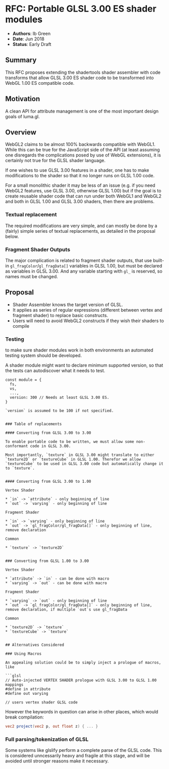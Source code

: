 # RFC: Portable GLSL 3.00 ES shader modules

* **Authors**: Ib Green
* **Date**: Jun 2018
* **Status**: Early Draft


## Summary

This RFC proposes extending the shadertools shader assembler with code transforms that allow GLSL 3.00 ES shader code to be transformed into WebGL 1.00 ES compatible code.


## Motivation

A clean API for attribute management is one of the most important design goals of luma.gl.


## Overview

WebGL2 claims to be almost 100% backwards compatible with WebGL1. While this can be true for the JavaScript side of the API (at least assuming one disregards the complications posed by use of WebGL extensions), it is certainly not true for the GLSL shader language.

If one wishes to use GLSL 3.00 features in a shader, one has to make modifications to the shader so that it no longer runs on GLSL 1.00 code.

For a small monolithic shader it may be less of an issue (e.g. if you need WebGL2 features, use GLSL 3.00, otherwise GLSL 1.00) but if the goal is to create reusable shader code that can run under both WebGL1 and WebGL2 and both in GLSL 1.00 and GLSL 3.00 shaders, then there are problems.


### Textual replacement

The required modifications are very simple, and can mostly be done by a (fairly) simple series of textual replacements, as detailed in the proposal below.


### Fragment Shader Outputs

The major complication is related to fragment shader outputs, that use built-in `gl_fragColor`/`gl_fragData[]` variables in GLSL 1.00, but must be declared as variables in GLSL 3.00. And any variable starting with `gl_` is reserved, so names must be changed.


## Proposal

* Shader Assembler knows the target version of GLSL.
* It applies as series of regular expressions (different between vertex and fragment shader) to replace basic constructs.
* Users will need to avoid WebGL2 constructs if they wish their shaders to compile


### Testing

to make sure shader modules work in both environments an automated testing system should be developed.

A shader module might want to declare minimum supported version, so that the tests can autodiscover what it needs to test.


```
const module = {
  fs,
  vs,
  ...,
  version: 300 // Needs at least GLSL 3.00 ES.
}

`version` is assumed to be 100 if not specified.


### Table of replacements

#### Converting from GLSL 3.00 to 3.00

To enable portable code to be written, we must allow some non-conformant code in GLSL 3.00.

Most importantly, `texture` in GLSL 3.00 might translate to either `texture2D` or `textureCube` in GLSL 1.00. Therefor we allow `textureCube` to be used in GLSL 3.00 code but automatically change it to `texture`.


#### Converting from GLSL 3.00 to 1.00

Vertex Shader

* `in` -> `attribute` - only beginning of line
* `out` -> `varying` - only beginning of line

Fragment Shader

* `in` -> `varying` - only beginning of line
* `out` -> `gl_fragColor/gl_fragData[]` - only beginning of line, remove declaration

Common

* `texture` -> `texture2D`


### Converting from GLSL 1.00 to 3.00

Vertex Shader

* `attribute` -> `in` - can be done with macro
* `varying` -> `out` - can be done with macro

Fragment Shader

* `varying` -> `out` - only beginning of line
* `out` -> `gl_fragColor/gl_fragData[]` - only beginning of line, remove declaration, if multiple `out`s use gl_fragData

Common

* `texture2D` -> `texture`
* `textureCube` -> `texture`


## Alternatives Considered

### Using Macros

An appealing solution could be to simply inject a prologue of macros, like

```glsl
// Auto-injected VERTEX SHADER prologue with GLSL 3.00 to GLSL 1.00 mappings
#define in attribute
#define out varying

// users vertex shader GLSL code
```

However the keywords in question can arise in other places, which would break compilation:

```glsl
vec2 project(vec2 p, out float z) { ... }
```


### Full parsing/tokenization of GLSL

Some systems like glslify perform a complete parse of the GLSL code. This is considered unncessarily heavy and fragile at this stage, and will be avoided until stronger reasons make it necessary.
